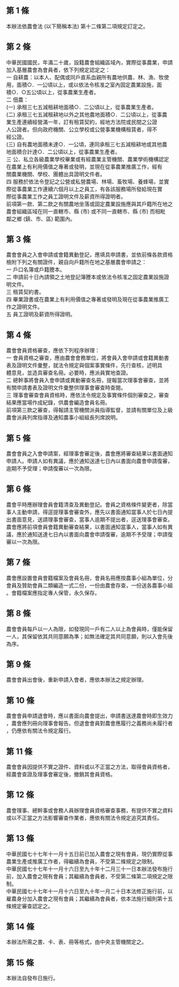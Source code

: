 第 1 條
-------
本辦法依農會法 (以下簡稱本法) 第十二條第二項規定訂定之。

第 2 條
-------
中華民國國民，年滿二十歲，設籍農會組織區域內，實際從事農業，申請  
加入基層農會為會員者，依下列規定認定之：  
一  自耕農：以本人、配偶或同戶直系血親所有農地供農、林、漁、牧使  
    用，面積○．一公頃以上，或以依法令核准之室內固定農業設施，面  
    積○．○五公頃以上，從事農業生產者。  
二  佃農：  
 (一) 承租三七五減租耕地面積○．二公頃以上，從事農業生產者。  
 (二) 承租三七五減租耕地以外之其他農地面積○．二公頃以上，從事農  
      業生產連續經營滿一年，訂有租賃契約，經地方法院或民間之公證  
      人公證者。但向政府機關、公立學校或公營事業機構租賃者，得不  
      經公證。  
 (三) 自有農地面積未達○．一公頃，連同承租三七五減租耕地或其他農  
      地面積合計達○．二公頃以上，從事農業生產者。  
三  公、私立各級農業學校畢業或有經農業主管機關、農業學術機構認定  
    在農業上有利用價值之專著或發明，並現在從事農業推廣工作，經有  
    關農業機關、學校、團體出具證明文件者。  
四  服務於依法令登記之公營或私營農場、林場、畜牧場、養蜂場，並實  
    際從事農業工作連續六個月以上之員工，有各該服務場所發給現在實  
    際從事農業工作之員工證明文件及薪資所得證明者。  
前項第一款、第二款之有關農地坐落或固定農業設施應與其戶籍所在地之  
農會組織區域在同一直轄市、縣 (市) 或不同一直轄市、縣 (市) 而相毗  
鄰之鄉 (鎮、市、區) 範圍內。

第 3 條
-------
農會會員之入會申請或會籍異動登記，應填具申請書，並依前條各款資格  
檢附下列之有關證件，親自向戶籍所在地之基層農會申請之：  
一  戶口名簿或戶籍謄本。  
二  申請前十日內請領之土地登記簿謄本或依法令核准之固定農業設施證  
    明文件。  
三  租賃契約書。  
四  畢業證書或在農業上有利用價值之專著或發明及現在從事農業推廣工  
    作之證明文件。  
五  員工證明及薪資所得證明。

第 4 條
-------
農會會員資格審查，應依下列程序辦理：  
一  會員資格之審查，應由農會會務單位，將會員入會申請或會籍異動書  
    表及證明文件彙整，就法令規定與個案事實條件，先行查核，述明具  
    體意見，並造具審查名冊。必要時，應派員實地查證。  
二  總幹事將會員入會申請或異動審查名冊，提報當次理事會審查，並將  
    有關申請書表及證明文件彙整供理事會審查時查閱。  
三  理事會審查會員資格時，應依法令規定及事實條件個別審查之，審查  
    結果應當場作成紀錄，供農會編造會員名冊。  
前項第三款之審查，得報請主管機關派員指導監督，並請有關單位及上級  
農會派員列席指導及通知農事小組組長列席說明。

第 5 條
-------
農會會員之入會申請案，經理事會審定後，農會應將審查結果以書面通知  
申請人。申請人如有異議，應於通知送達七日內以書面向農會申請復審，  
逾期不予受理；申請復審以一次為限。

第 6 條
-------
農會平時應辦理會員會籍清查及異動登記。會員之資格條件變更者，除當  
事人主動申請，得逕提理事會審查外，應先以書面通知當事人於七日內提  
出書面意見，送請理事會審查，當事人逾期不提出者，逕送理事會審查。  
農會應將前項會員會籍異動審查結果，以書面通知當事人，當事人如有異  
議，應於通知送達七日內以書面向農會申請復審，逾期不予受理；申請復  
審以一次為限。

第 7 條
-------
農會應設置會員會籍檔案及會員名冊，會員名冊應按農事小組為單位，分  
會員及贊助會員二類編造一式二份，一份由農會存查，一份送各農事小組  
。會籍檔案應指定專人保管，永久保存。

第 8 條
-------
農會會員每戶以一人為限，如發現同一戶有二人以上為會員時，僅能保留  
一人，其保留依其共同意願為準；如無法確定其共同意願，則以入會先後  
為序。

第 9 條
-------
農會會員出會後，重新申請入會者，應依本辦法之規定辦理。

第 10 條
--------
農會會員申請退會時，應以書面向農會提出，申請書送達農會時即生效力  
，農會應列冊向理事會報告。但退會會員對農會應履行之義務尚未履行者  
，仍應依有關法令規定履行。

第 11 條
--------
農會會員因提供不實之證件、資料或以不正當之方法，取得會員資格者，  
經農會查證及理事會審定後，撤銷其會員資格。

第 12 條
--------
農會理事、總幹事或會務人員辦理會員資格審查事務，有提供不實之資料  
或以不正當之方法影響審查作業者，應依有關法令規定追究其責任。

第 13 條
--------
中華民國七十七年十一月十五日前已加入農會之現有會員，現仍實際從事  
農業生產或推廣工作者，得繼續為會員，不受第二條規定之限制。  
中華民國七十七年十一月十六日至九十年十二月三十一日本辦法發布施行  
前，加入農會之現有會員；其繼續為會員者，不受第二條第二項規定之限  
制。  
中華民國七十七年十一月十六日至九十年一月二十日本法修正施行前，以  
雇農身分加入農會之現有會員；其繼續為會員者，依本法施行細則第十五  
條規定審查認定之。

第 14 條
--------
本辦法所需之書、卡、表、冊等格式，由中央主管機關定之。

第 15 條
--------
本辦法自發布日施行。

